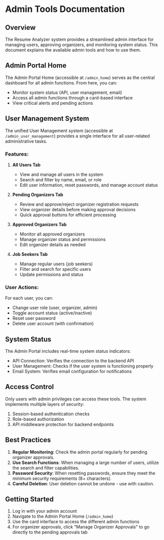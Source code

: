 # Admin Tools Documentation

## Overview

The Resume Analyzer system provides a streamlined admin interface for managing users, approving organizers, and monitoring system status. This document explains the available admin tools and how to use them.

## Admin Portal Home

The Admin Portal Home (accessible at `/admin_home`) serves as the central dashboard for all admin functions. From here, you can:

- Monitor system status (API, user management, email)
- Access all admin functions through a card-based interface
- View critical alerts and pending actions

## User Management System

The unified User Management system (accessible at `/admin_user_management`) provides a single interface for all user-related administrative tasks.

### Features:

1. **All Users Tab**
   - View and manage all users in the system
   - Search and filter by name, email, or role
   - Edit user information, reset passwords, and manage account status

2. **Pending Organizers Tab**
   - Review and approve/reject organizer registration requests
   - View organizer details before making approval decisions
   - Quick approval buttons for efficient processing

3. **Approved Organizers Tab**
   - Monitor all approved organizers
   - Manage organizer status and permissions
   - Edit organizer details as needed

4. **Job Seekers Tab**
   - Manage regular users (job seekers)
   - Filter and search for specific users
   - Update permissions and status

### User Actions:

For each user, you can:
- Change user role (user, organizer, admin)
- Toggle account status (active/inactive)
- Reset user password
- Delete user account (with confirmation)

## System Status

The Admin Portal includes real-time system status indicators:

- API Connection: Verifies the connection to the backend API
- User Management: Checks if the user system is functioning properly
- Email System: Verifies email configuration for notifications

## Access Control

Only users with admin privileges can access these tools. The system implements multiple layers of security:

1. Session-based authentication checks
2. Role-based authorization
3. API middleware protection for backend endpoints

## Best Practices

1. **Regular Monitoring**: Check the admin portal regularly for pending organizer approvals.
2. **Use Search Functions**: When managing a large number of users, utilize the search and filter capabilities.
3. **Password Security**: When resetting passwords, ensure they meet the minimum security requirements (8+ characters).
4. **Careful Deletion**: User deletion cannot be undone - use with caution.

## Getting Started

1. Log in with your admin account
2. Navigate to the Admin Portal Home (`/admin_home`)
3. Use the card interface to access the different admin functions
4. For organizer approvals, click "Manage Organizer Approvals" to go directly to the pending approvals tab 